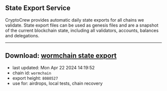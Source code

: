 ## State Export Service
CryptoCrew provides automatic daily state exports for all chains we validate. State export files can be used as genesis files and are a snapshot of the current blockchain state, including all validators, accounts, balances and delegations.

---
**Download: [wormchain state export](https://dl-eu2.ccvalidators.com/SERVICE/wormchain/wormchain_export_8080527.json)**
---

- last updated: Mon Apr 22 2024 14:19:52
- chain id: `wormchain`
- export height: `8080527`
- use for: airdrops, local tests, chain recovery
